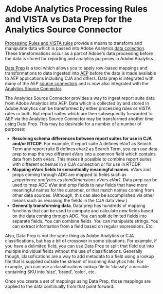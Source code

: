# Adobe Analytics Processing Rules and VISTA vs Data Prep for the Analytics Source Connector

[Processing Rules and VISTA rules](https://experienceleague.adobe.com/docs/analytics/admin/admin-tools/processing-rules/processing-rules-configuration/processing-rule-order.html?lang=en) provide a means to transform and manipulate data which is passed into Adobe Analytics [data collection](https://experienceleague.adobe.com/docs/analytics/analyze/reports-analytics/reporting-interface/overview-data-collection.html?lang=en). These transformations occur as a part of Adobe's data processing before the data is stored for reporting and analytics purposes in Adobe Analytics. 


[Data Prep](https://experienceleague.adobe.com/docs/experience-platform/data-prep/home.html?lang=en) is a tool which allows you to apply row-based mappings and transformations to data ingested into [AEP](https://experienceleague.adobe.com/docs/experience-platform.html?lang=en) before the data is made available to AEP applications including CJA and others. Data prep is integrated with many of the AEP [source connectors](https://experienceleague.adobe.com/docs/experience-platform/sources/home.html?lang=en) and is now also integrated with the [Analytics Source Connector](https://experienceleague.adobe.com/docs/experience-platform/sources/ui-tutorials/create/adobe-applications/analytics.html?lang=en). 

The Analytics Source Connector provides a way to ingest report suite data from Adobe Analytics into AEP. Data which is collected by and stored in Adobe Analytics can be transformed by either processing rules or VISTA rules or both. But report suites which are then subsequently forwarded to AEP via the Analytics Source Connector may be transformed another time using Data Prep. This may be desirable for a number of a number of purposes:

* **Resolving schema differences between report suites for use in CJA and/or RTCDP**. For example, if report suite A defines eVar1 as Search Term and report ruite B defines eVar2 as Search Term, you can use data prep to map the two different eVars into a common field which contains data from both eVars. This makes it possible to combine report suites with different schemas in a CJA connection or for use in RTCDP.
* **Mapping eVars fields to semantically meaningful names**. eVars and props coming through ADC are mapped to fields such as _\_experience.analytics.customDimensions.eVars.eVar1_.  Data prep can be used to map ADC eVar and prop fields to new fields that have more meaningful names for the customer, or that match names coming from other data sources. (Although, this can also be accomplished via other means such as renaming the fields in the CJA data view.)
* **Generally transforming data**. Data prep has hundreds of mapping functions that can be used to compute and calculate new fields based on the data coming through ADC. You can split delimited fields into separate fields. You can combine fields. You can manipulate strings. You can extract information from a field based on regular expressions. Etc.


Also, Data Prep is not the same thing as Adobe Analytics or CJA classifications, but has a bit of crossover in some situations. For example, if you have a delimited field, you can use Data Prep to split that field out into multiple individual fields without the use of classifications. Generally though, classifications are a way to add metadata to a field using a lookup file that is supplied outside the stream of incoming Analytics hits. For example, you can use a classifications lookup file to ‘classify’ a variable containing SKU into ‘size’, ‘brand’, ‘color’, etc.

Once you create a set of mappings using Data Prep, those mappings are applied to the data continually from that point forward.